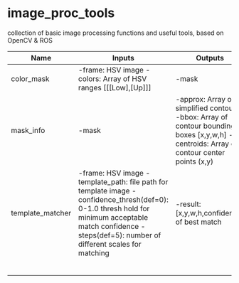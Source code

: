 # image_proc_tools
collection of basic image processing functions and useful tools, based on OpenCV & ROS


| Name             	| Inputs                                                                                                                                                                                                     	| Outputs                                                                                                                                 	| Description 	|
|------------------	|------------------------------------------------------------------------------------------------------------------------------------------------------------------------------------------------------------	|-----------------------------------------------------------------------------------------------------------------------------------------	|-------------	|
| color_mask       	| -frame: HSV image -colors: Array of HSV ranges [[[Low],[Up]]]                                                                                                                                              	| -mask                                                                                                                                   	|             	|
| mask_info        	| -mask                                                                                                                                                                                                      	| -approx: Array of simplified contours -bbox: Array of contour bounding boxes [x,y,w,h] -centroids: Array of contour center points (x,y) 	|             	|
| template_matcher 	| -frame: HSV image -template_path: file path for template image -confidence_thresh(def=0): 0-1.0 thresh hold for minimum acceptable match confidence -steps(def=5): number of different scales for matching 	| -result: [x,y,w,h,confidence] of best match                                                                                             	|             	|
|                  	|                                                                                                                                                                                                            	|                                                                                                                                         	|             	|
|                  	|                                                                                                                                                                                                            	|                                                                                                                                         	|             	|
|                  	|                                                                                                                                                                                                            	|                                                                                                                                         	|             	|
|                  	|                                                                                                                                                                                                            	|                                                                                                                                         	|             	|
|                  	|                                                                                                                                                                                                            	|                                                                                                                                         	|             	|
|                  	|                                                                                                                                                                                                            	|                                                                                                                                         	|             	|

